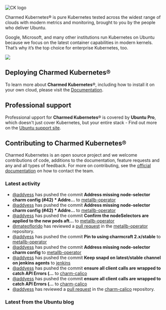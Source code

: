 ![CK logo](https://assets.ubuntu.com/v1/451d4cf4-Charmed+Kubernetes_RGB_onWhite_2022.svg)

Charmed Kubernetes® is pure Kubernetes tested across the widest range of clouds with modern metrics and monitoring, brought to you by the people who deliver Ubuntu.

Google, Microsoft, and many other institutions run Kubernetes on Ubuntu because we focus on the latest container capabilities in modern kernels. That’s why it’s the top choice for enterprise Kubernetes, too.

![](https://assets.ubuntu.com/v1/843c77b6-juju-at-a-glace.svg)

## Deploying Charmed Kubernetes®

To learn more about **Charmed Kubernetes**®, including how to install it on your own cloud, please visit the [Documentation][docs].

## Professional support

Professional upport for **Charmed Kubernetes**® is covered by **Ubuntu Pro**, which doesn't just cover Kubernetes, but your entire stack - Find out more on the [Ubuntu support site](https://ubuntu.com/support).

## Contributing to Charmed Kubernetes®

Charmed Kubernetes is an open source project and we welcome contributions of code, additions to the documentation, feature requests and any and all types of feedback. For more on contributing, see the [official documentation][get-in-touch] on how to contact the team.

<!-- LINKS -->
[docs]: https://ubuntu.com/kubernetes/docs
[get-in-touch]: https://ubuntu.com/kubernetes/docs/get-in-touch

### Latest activity

<!-- activity starts -->
 - [@addyess](https://github.com/addyess) has pushed the commit **Address missing node-selector charm config (#42)  * Addre...** to [metallb-operator](https://github.com/charmed-kubernetes/metallb-operator)
 - [@addyess](https://github.com/addyess) has pushed the commit **Address missing node-selector charm config (#42)  * Addre...** to [metallb-operator](https://github.com/charmed-kubernetes/metallb-operator)
 - [@addyess](https://github.com/addyess) has pushed the commit **Confirm the nodeSelectors are applied to the new pods aft...** to [metallb-operator](https://github.com/charmed-kubernetes/metallb-operator)
 - [@mateoflorido](https://github.com/mateoflorido) has reviewed a [pull request](https://github.com/charmed-kubernetes/metallb-operator/pull/42) in the [metallb-operator](https://github.com/charmed-kubernetes/metallb-operator) repository.
 - [@addyess](https://github.com/addyess) has pushed the commit **Pin to using charmcraft 2.x/stable** to [metallb-operator](https://github.com/charmed-kubernetes/metallb-operator)
 - [@addyess](https://github.com/addyess) has pushed the commit **Address missing node-selector charm config** to [metallb-operator](https://github.com/charmed-kubernetes/metallb-operator)
 - [@addyess](https://github.com/addyess) has pushed the commit **Keep snapd on latest/stable channel on jenkins agents** to [jenkins](https://github.com/charmed-kubernetes/jenkins)
 - [@addyess](https://github.com/addyess) has pushed the commit **ensure all client calls are wrapped to catch API Errors (...** to [charm-calico](https://github.com/charmed-kubernetes/charm-calico)
 - [@addyess](https://github.com/addyess) has pushed the commit **ensure all client calls are wrapped to catch API Errors (...** to [charm-calico](https://github.com/charmed-kubernetes/charm-calico)
 - [@addyess](https://github.com/addyess) has reviewed a [pull request](https://github.com/charmed-kubernetes/charm-calico/pull/115) in the [charm-calico](https://github.com/charmed-kubernetes/charm-calico) repository.
<!-- activity ends -->

<!-- roadmap starts -->

<!-- roadmap ends -->

### Latest from the Ubuntu blog

<!-- blog starts -->

<!-- blog ends -->
